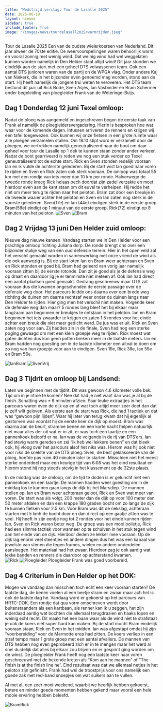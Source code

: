 ```yaml
---
title: "Wedstrijd verslag: Tour de Lasalle 2025"
date: 2025-06-19
layout: nieuws
sidebar: true
include_footer: True
image: "/images/news/tourdelasall2025/warmrijden.jpeg"
---
```


Tour de Lasalle 2025
Een van de oudste wielerkoersen van Nederland. Dit jaar alweer de 70ste editie. 
De weervoorspellingen waren behoorlijk warm en vooral zonnig met weinig wind. 
Dat weinig wind had wel weggelaten kunnen worden namelijk in Den Helder staat altijd wind! Dit jaar stonden we eindelijk aan de start met een geheel DTS volwassenen team. Ook een aantal DTS junioren waren van de partij on de WPGA vlag. Onder andere Kaj van Niekerk, die in het bijzonder even genoemd mag worden, stond aan de start. Hij heeft namelijk de jongere trui weten te veroveren. Het DTS team bestond dit jaar uit Rick Bode, Sven Asjes, Ian Vasbinder en Bram Schermer onder begeleiding van ploegleider Frank van de Weteringe-Buijs. 




Dag 1 Donderdag 12 juni Texel omloop:
-------------------------------------
Nadat de ploeg was aangemeld en ingeschreven begon de eerste taak van Frank al namelijk de ploegleidersvergadering. 
Hierin is besproken hoe wat waar voor de komende dagen. Intussen arriveren de renners en krijgen wij een tafel toegewezen. 
Ook kunnen wij onze fietsen in een grote ruimte waar alle ploegen verzamelen stallen. Om 18.10 stipt word er verzamelt door de ploegen, 
we vertrekken namelijk geneutraliseerd naar de boot om daar geheel voor tour de Lasalle op 1 dek te kunnen staan zonder ander verkeer. 
Nadat de boot gearriveerd is reden we nog een stuk verder op Texel geneutraliseerd	tot de echte start. 
Rick en Sven stonden redelijk vooraan Ian en ik vulde de achterste gelederen. 
Bij de start wist Ian goed naar voren te rijden en Sven en Rick zaten ook sterk vooraan. 
De omloop was totaal 55 km met een rondje van iets meer dan 10 km per ronde. 
Halverwege de tweede ronde kreeg Rick helaas pech doordat zijn zadel verzakte en moet hierdoor even aan de kant staan om dit euvel te verhelpen. 
Hij redde het niet om meer terug te rijden naar het peloton. Bram zat door een breukje in de tweede waaier achter het peloton en Sven en Ian zaten nog sterk in de voorste gelederen. Sven(17e) en Ian (44e) eindigen sterk in de eerste groep. Bram(58e) eindigt op 1 minuut van de eerste groep. Rick(72) eindigt op 8 minuten van het peloton. 
![Sven](/images/news/tourdelasall2025/sven_donderdag.jpeg)
![Bram](/images/news/tourdelasall2025/bram_donderdag.jpeg)

Dag 2 Vrijdag 13 juni Den Helder zuid omloop:
---------------------------------------------
Nieuwe dag nieuwe kansen. Vandaag starten we in Den Helder voor een prachtige 
omloop richting Juliana dorp. De ronde brengt ons over een bijzonder stukje weg 
van een oud defensie terrein. Hier in het open veld zal het verschil gemaakt worden
in samenwerking met onze vriend de wind als die ook aanwezig is. Bij de start 
loten Ian en Bram weer achteraan en Sven en Rick stonden er goed bij. Bram had 
geleerd van vorig jaar namelijk vooraan zitten bij de eerste rotonde. Dan zit 
je goed als je de defensie weg op draait en daardoor lig je er tenminste niet 
meteen af. Ook Ian had direct een aantal plaatsen goed gemaakt. Gedrang 
geschreeuw maar DTS zat vooraan dus die kwamen ongeschonden de eerste passage 
over de defensie weg door. Het parcours leidde ons daarna over een brede weg 
richting de duinen om daarna rechtsaf weer onder de duinen langs naar Den Helder 
te rijden. Hier ging men het verschil niet maken. Volgende keer de defensie 
weg dan maar? 5 rondes lang bleef het bij elkaar maar langzaam aan begonnen er
breukjes te ontstaan in het peloton. Ian en Bram begonnen het iets zwaarder te 
krijgen en zaten 1.5 rondes voor het einde achter een breuk die niet meer gedicht
werd. De jus was er uit. Rick en Sven zaten nog voor aan. Zij hadden zin in de 
finale, Sven had nog een sterke poging gewaagd om met een klein groepje weg te 
rijden. Rick moest wat gaten dichten dus kon geen potten breken meer in de laatste
meters. Ian en Bram hadden nog goesting om in de laatste kilometer een uitval te
doen om zo nog van hun groepje voor aan te eindigen. Sven 19e, Rick 38e, Ian 55e
en Bram 56e. 

![IanBram](/images/news/tourdelasall2025/Ian_bram_vrijdag.jpeg)
![SvenVrij](/images/news/tourdelasall2025/sven_vrijdag.jpeg)

Dag 3 Tijdrit en omloop bij Landsend:
-------------------------------------
Laten we beginnen met de tijdrit. Dit was gewoon 4.6 kilometer volle bak. Tijd om in je ritme te komen? Nee dat had je niet want dan was je al bij de finish. Schatting was ± 6 minuten afzien. Paar leuke extraatjes in het parcours waren even de dijk op en af wat toch altijd meer zeer doet dan dat je zelf wilt geloven. Als eerste aan de start was Rick, die had 1 tactiek en dat was “gewoon pijn lijden”. Waar hij later van terug kwam dat hij eigenlijk al gestorven was voordat hij de eerste keer de dijk op moest. Bram was daarna aan de beurt, stramme benen en een korte nacht helpen natuurlijk niet maar alles der uit wat er in zit, er was toch een taartje en een pannenkoek beloofd er na. Ian was de volgende in de rij van DTS’ers, Ian had stevig warm gereden en zei “ik heb wel lekkere benen” en dat bleek ook, hij vloog over het parcours alsof het niks was. Hierom was hij ook niet voor niks de snelste van de DTS ploeg. Sven, de best geklasseerde van de ploeg, hoefde pas ruim 40 minuten later te starten. Misschien niet het meest sterke onderdeel maar een keurige tijd van 6:08 was het eind resultaat en hierom stond hij nog steeds stevig in het klassement op de 32ste plaats. 

In de middag was de omloop, om de tijd te doden is er geluncht met een pannenkoek en een taartje. De mannen hadden weer goesting om in de middag los te kunnen gaan langs de dijk bij het Marsdiep. De mannen stellen op, Ian en Bram weer achteraan geloot, Rick en Sven wat meer van voren. De start was als volgt, 200 meter dan de dijk op voor 100 meter dan 50 meter afdalen en dan een krappe 180 graden bocht om zo langs de dijk te kunnen fietsen voor 2.5 km. Voor Bram was dit de nekslag, achteraan starten met 5 kmh de bocht door en dan direct op een gaatje zitten was te veel. Hij heeft in zijn eentje nog tot 2 rondes voor het einde kunnen rijden. Ian, Sven en Rick waren beter weg. De groep was een mooi bolletje, Rick had een slimme tactiek voor wanneer op te schuiven in het stuk tegen wind aan het einde van de dijk. Hierdoor deden ze lekker mee vooraan. Op de dijk lag enorm veel steentjes en andere dingen dus het was een kabaal van jewelste van stenen die tegen frames, wielen en andere onderdelen aansloegen. Het materiaal had het zwaar. Hierdoor zag je ook aardig wat lekke banden en renners die daardoor op achterstand kwamen.  
![Rick](/images/news/tourdelasall2025/Rick_zaterdag.jpeg)
![Ploegleider](/images/news/tourdelasall2025/Ploegleider.jpeg)
Ploegleider Frank was goed voorbereid. 


Dag 4 Criterium in Den Helder op het DOK:
-------------------------------------
Mogen we vandaag dan misschien toch echt een keer vooraan starten? De laatste dag, de benen voelen al een beetje stram en zwaar maar ach het is ook de laatste dag he. Vandaag word er gekoerst op het parcours van HRTC-DOK. Een rondje dat qua vorm omschreven wordt door buitenstaanders als een kartbaan, als renner kan ik u zeggen, het zijn inderdaad aardig wat bochten die allemaal terugdraaien en haaks lopen en weinig echt recht. Dit maakt het een baan waar als de wind niet te strafstaat je ook de koers niet super hard kan maken. Bij de start mocht Bram eindelijk vooraan staan, Rick en Sven in het midden. Ian was afgestapt omdat hij zijn “voorbereiding” voor de Marmotte erop had zitten. De koers verliep in een straf tempo maar 1 grote groep met een aantal afvallers. De mannen van DTS hebben nog even geprobeerd zich er in te mengen maar het werd al snel duidelijk dat alles bij elkaar zou blijven en er gesprint ging worden om de winst. De ploegleider Frank heeft nog een laatste keer naar voren geschreeuwd met de bekende kreten als “Kom aan he mannen” of “The finish is at the finish line he”. Eind resultaat was dat we allemaal netjes in het peloton zijn gefinisht. Frank had wel de troostprijs voor ons namelijk een goede zak met red-band snoepjes om wat suikers aan te vullen. 

Al met al, een zeer mooi weekend, waarbij we heerlijk hebben gekoerst, betere en minder goede momenten hebben gekend maar vooral een hele mooie ervaring hebben beleefd.  

![BramRick](/images/news/tourdelasall2025/Bram_rick_zondag.jpeg)